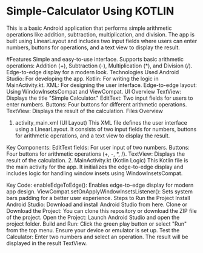 # Simple-Calculator Using KOTLIN

This is a basic Android application that performs simple arithmetic operations like addition, subtraction, multiplication, and division. The app is built using LinearLayout and includes two input fields where users can enter numbers, buttons for operations, and a text view to display the result.

#Features
Simple and easy-to-use interface.
Supports basic arithmetic operations: Addition (+), Subtraction (-), Multiplication (*), and Division (/).
Edge-to-edge display for a modern look.
Technologies Used
Android Studio: For developing the app.
Kotlin: For writing the logic in MainActivity.kt.
XML: For designing the user interface.
Edge-to-edge layout: Using WindowInsetsCompat and ViewCompat.
UI Overview
TextView: Displays the title "Simple Calculator."
EditText: Two input fields for users to enter numbers.
Buttons: Four buttons for different arithmetic operations.
TextView: Displays the result of the calculation.
Files Overview
1. activity_main.xml (UI Layout)
This XML file defines the user interface using a LinearLayout. It consists of two input fields for numbers, buttons for arithmetic operations, and a text view to display the result.

Key Components:
EditText fields: For user input of two numbers.
Buttons: Four buttons for arithmetic operations (+, -, *, /).
TextView: Displays the result of the calculation.
2. MainActivity.kt (Kotlin Logic)
This Kotlin file is the main activity for the app. It initializes the edge-to-edge display and includes logic for handling window insets using WindowInsetsCompat.

Key Code:
enableEdgeToEdge(): Enables edge-to-edge display for modern app design.
ViewCompat.setOnApplyWindowInsetsListener(): Sets system bars padding for a better user experience.
Steps to Run the Project
Install Android Studio: Download and install Android Studio from here.
Clone or Download the Project: You can clone this repository or download the ZIP file of the project.
Open the Project: Launch Android Studio and open the project folder.
Build and Run: Click the green play button or select "Run" from the top menu. Ensure your device or emulator is set up.
Test the Calculator: Enter two numbers and select an operation. The result will be displayed in the result TextView.
